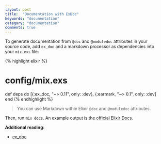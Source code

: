 ```yaml
---
layout: post
title:  "Documentation with ExDoc"
keywords: "documentation"
category: "documentation"
comments: true
---
```


To generate documentation from `@doc` and `@moduledoc` attributes in your source code, add `ex_doc` and a markdown processor as dependencies into your `mix.exs` file: 

{% highlight elixir %}
# config/mix.exs

def deps do
  [{:ex_doc, "~> 0.11", only: :dev},
   {:earmark, "~> 0.1", only: :dev]
end
{% endhighlight %}

> You can use Markdown within Elixir `@doc` and `@moduledoc` attributes.

Then, run `mix docs`. 
An example output is the [official Elixir Docs](http://elixir-lang.org/docs/stable/elixir/).



**Additional reading:**

- [ex_doc](https://github.com/elixir-lang/ex_doc)